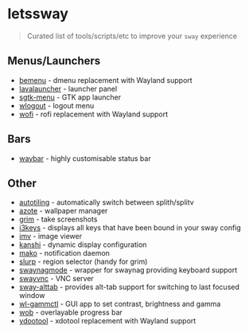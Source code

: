 # letssway
> Curated list of tools/scripts/etc to improve your `sway` experience

## Menus/Launchers

- [bemenu](https://github.com/Cloudef/bemenu) - dmenu replacement with Wayland support
- [lavalauncher](https://git.sr.ht/%7Eleon_plickat/lavalauncher) - launcher panel
- [sgtk-menu](https://github.com/nwg-piotr/sgtk-menu) - GTK app launcher
- [wlogout](https://github.com/ArtsyMacaw/wlogout) - logout menu
- [wofi](https://hg.sr.ht/~scoopta/wofi) - rofi replacement with Wayland support

## Bars
- [waybar](https://github.com/Alexays/Waybar) - highly customisable status bar

## Other
- [autotiling](https://github.com/nwg-piotr/autotiling) - automatically switch between splith/splitv
- [azote](https://github.com/nwg-piotr/azote) - wallpaper manager
- [grim](https://github.com/emersion/grim) - take screenshots
- [i3keys](https://github.com/RasmusLindroth/i3keys) - displays all keys that have been bound in your sway config
- [imv](https://github.com/eXeC64/imv) - image viewer
- [kanshi](https://github.com/emersion/kanshi) - dynamic display configuration
- [mako](https://github.com/emersion/mako) - notification daemon
- [slurp](https://github.com/emersion/slurp) - region selector (handy for grim)
- [swaynagmode](https://github.com/b0o/swaynagmode) - wrapper for swaynag providing keyboard support
- [swayvnc](https://github.com/any1/wayvnc) - VNC server
- [sway-alttab](https://github.com/reisub0/sway-alttab) - provides alt-tab support for switching to last focused window
- [wl-gammctl](https://github.com/mischw/wl-gammactl) - GUI app to set contrast, brightness and gamma
- [wob](https://github.com/francma/wob) - overlayable progress bar
- [ydootool](https://github.com/ReimuNotMoe/ydotool) - xdotool replacement with Wayland support
